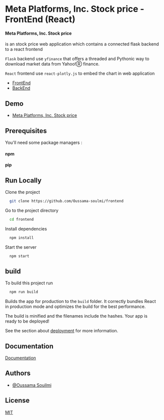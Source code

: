 
# Meta Platforms, Inc. Stock price - FrontEnd (React)

#### Meta Platforms, Inc. Stock price 
is an stock price web application which contains a connected flask backend to a react frontend

``Flask`` backend use ```yfinance```  that offers a threaded and Pythonic way to download market data from Yahoo!Ⓡ finance.

``React`` frontend use ``react-plotly.js`` to embed the chart in web application

- [FrontEnd](https://github.com/Oussama-soulmi/frontend)
 - [BackEnd](https://github.com/Oussama-soulmi/backend)
 

## Demo

- [Meta Platforms, Inc. Stock price](https://frontend-mauve-alpha-28.vercel.app/)


## Prerequisites

You'll need some package managers :

#### npm
#### pip


## Run Locally

Clone the project

```bash
  git clone https://github.com/Oussama-soulmi/frontend
```

Go to the project directory

```bash
  cd frontend
```

Install dependencies

```bash
  npm install
```

Start the server

```bash
  npm start
```


## build

To build this project run

```bash
  npm run build
```
Builds the app for production to the ``` build ``` folder.
It correctly bundles React in production mode and optimizes the build for the best performance.

The build is minified and the filenames include the hashes.
Your app is ready to be deployed!

See the section about [deployment](https://create-react-app.dev/docs/deployment/) for more information.


## Documentation

[Documentation](meta-platforms-inc-stock-price-manual.vercel.app)



## Authors

- [@Oussama Souilmi](https://github.com/Oussama-soulmi/)


## License

[MIT](https://choosealicense.com/licenses/mit/)

